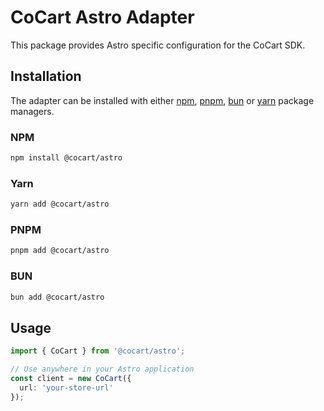 # CoCart Astro Adapter

This package provides Astro specific configuration for the CoCart SDK.

## Installation

The adapter can be installed with either [npm](https://www.npmjs.com/), [pnpm](https://pnpm.io/), [bun](https://bun.sh/) or [yarn](https://classic.yarnpkg.com/en/) package managers.

### NPM
```bash
npm install @cocart/astro
```

### Yarn
```bash
yarn add @cocart/astro
```

### PNPM
```bash
pnpm add @cocart/astro
```

### BUN
```bash
bun add @cocart/astro
```

## Usage

```typescript
import { CoCart } from '@cocart/astro';

// Use anywhere in your Astro application
const client = new CoCart({
  url: 'your-store-url'
});
```
